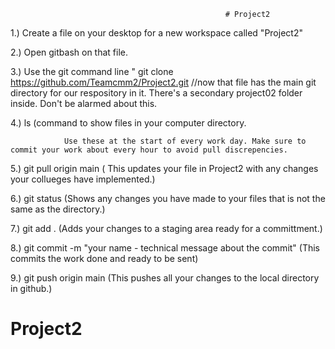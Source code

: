                                                     # Project2

1.) Create a file on your desktop for a new workspace called "Project2"

2.) Open gitbash on that file.

3.) Use the git command line "
          git clone https://github.com/Teamcmm2/Project2.git
        //now that file has the main git directory for our respository in it. There's a secondary project02 folder inside. Don't be alarmed about this. 
        
4.) ls   (command to show files in your computer directory.

                Use these at the start of every work day. Make sure to commit your work about every hour to avoid pull discrepencies.

5.) git pull origin main    ( This updates your file in Project2 with any changes your collueges have implemented.)

6.) git status              (Shows any changes you have made to your files that is not the same as the directory.)

7.) git add .               (Adds your changes to a staging area ready for a committment.)

8.) git commit -m "your name - technical message about the commit"        (This commits the work done and ready to be sent)

9.) git push origin main            (This pushes all your changes to the local directory in github.)
# Project2

